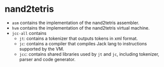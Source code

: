 # nand2tetris

- `asm` contains the implementation of the nand2tetris assembler.
- `hvm` contains the implementation of the nand2tetris virtual machine.
- `jcc-all` contains
    - `jt`: contains a tokenizer that outputs tokens in xml format.
    - `jc`: contains a compiler that compiles Jack lang to instructions supported by the VM.
    - `jcc`: contains shared libraries used by `jt` and `jc`, including tokenizer, parser and code generator.